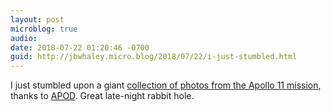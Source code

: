 ```yaml
---
layout: post
microblog: true
audio: 
date: 2018-07-22 01:20:46 -0700
guid: http://jbwhaley.micro.blog/2018/07/22/i-just-stumbled.html
---
```

I just stumbled upon a giant [collection of photos from the Apollo 11 mission](https://www.hq.nasa.gov/alsj/a11/images11.html), thanks to [APOD](https://apod.nasa.gov/apod/astropix.html). Great late-night rabbit hole.
